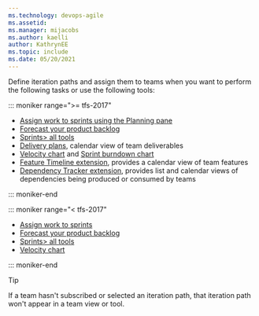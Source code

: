 ```yaml
---
ms.technology: devops-agile
ms.assetid: 
ms.manager: mijacobs
ms.author: kaelli
author: KathrynEE
ms.topic: include
ms.date: 05/20/2021
---
```


 

Define iteration paths and assign them to teams when you want to perform the following tasks or use the following tools: 


::: moniker range=">= tfs-2017"

- [Assign work to sprints using the Planning pane](/azure/devops/boards/sprints/assign-work-sprint)
- [Forecast your product backlog](/azure/devops/boards/sprints/forecast)
- [Sprints> all tools](/azure/devops/boards/sprints/scrum-overview) 
- [Delivery plans](/azure/devops/boards/plans/review-team-plans), calendar view of team deliverables
- [Velocity chart](/azure/devops/report/dashboards/team-velocity) and [Sprint burndown chart](/azure/devops/report/dashboards/configure-sprint-burndown)
- [Feature Timeline extension](/azure/devops/boards/extensions/feature-timeline), provides a calendar view of team features 
- [Dependency Tracker extension](/azure/devops/boards/extensions/dependency-tracker), provides list and calendar views of dependencies being produced or consumed by teams  

::: moniker-end

::: moniker range="< tfs-2017"

- [Assign work to sprints](/azure/devops/boards/sprints/assign-work-sprint)
- [Forecast your product backlog](/azure/devops/boards/sprints/forecast)
- [Sprints> all tools](/azure/devops/boards/sprints/scrum-overview) 
- [Velocity chart](/azure/devops/report/dashboards/team-velocity)

::: moniker-end

> [!TIP]    
> If a team hasn't subscribed or selected an iteration path, that iteration path won't appear in a team view or tool.   